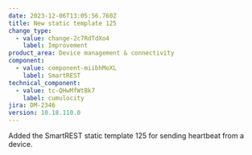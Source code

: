 ```yaml
---
date: 2023-12-06T13:05:56.760Z
title: New static template 125
change_type:
  - value: change-2c7RdTdXo4
    label: Improvement
product_area: Device management & connectivity
component:
  - value: component-miibhMoXL
    label: SmartREST
technical_component:
  - value: tc-QHwMfWtBk7
    label: cumulocity
jira: DM-2346
version: 10.18.110.0
---
```

Added the SmartREST static template 125 for sending heartbeat from a device. 
